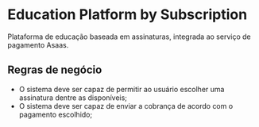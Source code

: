 # Education Platform by Subscription

<p>Plataforma de educação baseada em assinaturas, integrada ao serviço de pagamento Asaas.</p> 

## Regras de negócio

- O sistema deve ser capaz de permitir ao usuário escolher uma assinatura dentre as disponíveis;
- O sistema deve ser capaz de enviar a cobrança de acordo com o pagamento escolhido;
